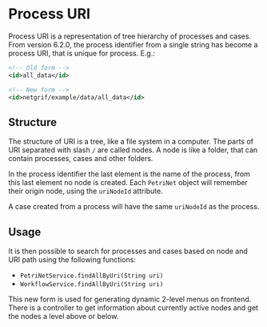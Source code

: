 # Process URI

Process URI is a representation of tree hierarchy
of processes and cases. From version 6.2.0, the process
identifier from a single string has become a process URI, 
that is unique for process. E.g.:

```xml
<!-- Old form -->
<id>all_data</id>
```

```xml
<!-- New form -->
<id>netgrif/example/data/all_data</id>
```

## Structure

The structure of URI is a tree, like a file system in a computer.
The parts of URI separated with slash ``/`` are called nodes.
A node is like a folder, that can contain processes, cases and other folders.

In the process identifier the last element is the name of the process,
from this last element no node is created. Each ``PetriNet`` object will remember their
origin node, using the ``uriNodeId`` attribute.

A case created from a process will have the same ``uriNodeId`` as the
process.

## Usage

It is then possible to search for processes and cases based on node and
URI path using the following functions:
- ``PetriNetService.findAllByUri(String uri)``
- ``WorkflowService.findAllByUri(String uri)``

This new form is used for generating dynamic 2-level menus on frontend.
There is a controller to get information about currently active nodes
and get the nodes a level above or below.



